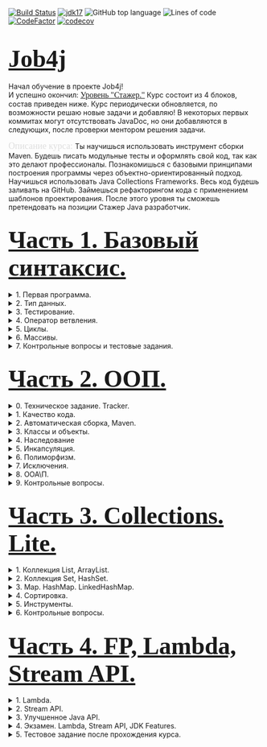 [![Build Status](https://travis-ci.com/IuriyG/job4j.svg?branch=master)](https://travis-ci.org/IuriyG/job4j)
[![jdk17](https://img.shields.io/badge/JDK-17-blue.svg)](http://jdk.java.net/17/)
![GitHub top language](https://img.shields.io/github/languages/top/IuriyG/job4j)
![Lines of code](https://img.shields.io/tokei/lines/github/IUriyg/job4j)
[![CodeFactor](https://www.codefactor.io/repository/github/iuriyg/codewars/badge)](https://www.codefactor.io/repository/github/iuriyg/job4j)
[![codecov](https://codecov.io/gh/IuriyG/job4j/branch/master/graph/badge.svg)](https://codecov.io/gh/IuriyG/job4j)

# <font size="10" color="#03A9F4" face="Comic sans MS">[Job4j](https://job4j.ru "Обучение и трудоустройство Java-программистов от Junior до Senior.")</font>

Начал обучение в проекте Job4j!  
И успешно окончил: <font size="3" color="#03A9F4" face="Comic sans MS">[Уровень "Стажер."](https://job4j.ru/courses/java_with_zero_to_job.html "Уровень <Стажер>")</font>
Курс состоит из 4 блоков, состав приведен ниже.
Курс периодически обновляется, по возможности решаю новые задачи и добавляю! В некоторых первых коммитах могут отсутствовать JavaDoc, но они добавляются в следующих, после проверки ментором решения задачи.  

<font size = "4" color = "#DEDEDE" face = "Comic sans MS">Описание курса: </font>
Ты научишься использовать инструмент сборки Maven. Будешь писать модульные тесты и оформлять свой код, 
так как это делают профессионалы. Познакомишься с базовыми принципами построения программы через 
объектно-ориентированный подход. Научишься использовать Java Collections Frameworks. 
Весь код будешь заливать на GitHub. Займешься рефакторингом кода с применением шаблонов проектирования. 
После этого уровня ты сможешь претендовать на позиции Стажер Java разработчик.

## <font size="8" color="#03A9F4" face="Comic sans MS">[Часть 1. Базовый синтаксис.](https://github.com/IuriyG/job4j/tree/master/chapter_001/src/main/java/ru/job4j) </font>

  <details><summary>1. Первая программа.</summary>

* JDK.
* IDEA.
* MSysGit. Установить и настроить.
* [GitHub. Регистрация.](https://github.com/IuriyG/job4j_elementary)
* Генерация публичного и закрытого ключа для github.
* Импорт проекта в IDEA.
* Создание репозитория и привязка к исходному коду.
* [Загрузка файлов на github.](https://github.com/IuriyG/job4j_elementary/blob/master/src/ru/job4j/Echo.java)
* [Фиксация изменений на github.](https://github.com/IuriyG/job4j_elementary/commit/94b8ddc702b079b0b7687626d9bc364a456204a3)
* Кто такой - CI Бот?
* [Разбор первой программы.](https://github.com/IuriyG/job4j/blob/master/chapter_001/src/main/java/Multiple.java)
* Заголовок в файле java.
* Процесс компиляции и запуска Java программы.
* Checkstyle.

  </details>

 <details><summary>2. Тип данных.</summary>

* Что такое переменная.
* Определите тип данных для переменных.
* Переменные.
* Арифметические операции.
* Переназначение переменной.
* Методы.
* [Аргументы.](https://github.com/IuriyG/job4j/blob/df61cdf30eb3ce430d15c4b6658d38a9c0aedac7/chapter_001/src/main/java/ru/job4j/calculator/ArgMethod.java)
* Результат работы метода.
* [Конвертер валюты.](https://github.com/IuriyG/job4j/blob/master/chapter_001/src/main/java/ru/job4j/converter/Converter.java)
* [Идеальный вес.](https://github.com/IuriyG/job4j/blob/master/chapter_001/src/main/java/ru/job4j/calculator/Fit.java)
* [Расстояние между точками в системе координат.](https://github.com/IuriyG/job4j/blob/master/chapter_001/src/main/java/ru/job4j/condition/Point.java)
* [Стороны прямоугольника.](https://github.com/IuriyG/job4j/blob/master/chapter_001/src/main/java/ru/job4j/condition/SqArea.java)
* [Площадь треугольника.](https://github.com/IuriyG/job4j/blob/master/chapter_001/src/main/java/ru/job4j/condition/TrgArea.java)
* [String.](https://github.com/IuriyG/job4j/blob/b4b6e6c3fe3da680feb7254db157c3ec6443ee7a/chapter_001/src/main/java/ru/job4j/condition/Greeting.java)
* Преобразование примитивных типов.

</details>

<details><summary>3. Тестирование.</summary>

* [Что такое тестирование.](https://github.com/IuriyG/job4j/blob/master/chapter_001/src/main/java/ru/job4j/converter/Converter.java)
* [Модульные тесты.](https://github.com/IuriyG/job4j/blob/master/chapter_001/src/test/java/ru/job4j/converter/ConverterTest.java)
* [Что такое import.](https://github.com/IuriyG/job4j/commit/20e5b5735a2ec22fa120992b694ec805b2d67903)
* [Входные данные в тесте.](https://github.com/IuriyG/job4j/commit/360664ec1c6350104d93b524f5ba11d8ad16b84b)
* [Тесты для задачи "идеальный вес".](https://github.com/IuriyG/job4j/blob/master/chapter_001/src/test/java/ru/job4j/calculator/FitTest.java)
* [Тесты для расстояния между точками.](https://github.com/IuriyG/job4j/blob/master/chapter_001/src/test/java/ru/job4j/condition/PointTest.java)
* [Тесты для стороны прямоугольника.](https://github.com/IuriyG/job4j/blob/master/chapter_001/src/test/java/ru/job4j/condition/SqAreaTest.java)
* Аннотация @Test

</details>

<details><summary>4. Оператор ветвления.</summary>

* [Операции сравнения.](https://github.com/IuriyG/job4j/commit/63ffc3c4ffbd076f2e7627e1a13c2a0eff576857)
* Операторы ветвлений.
* [Оператор if с блоком else](https://github.com/IuriyG/job4j/commit/8e5227d637137af0437d4040025f7ed3bc05804c)
* [Операторы сравнения в String.](https://github.com/IuriyG/job4j/commit/0cc1d592985f55e2e4f458a4638c82a66079664c)
* [Глупый бот](https://github.com/IuriyG/job4j/blob/master/chapter_001/src/main/java/ru/job4j/condition/DummyBot.java)
* Блок-схемы.
* Псевдокод.
* [Тернарное сравнение.](https://github.com/IuriyG/job4j/commit/d3e7f8c1b9241ee5b8489f5082482d9f0bd3af42)
* Булева логика.
* [Оператор &&](https://github.com/IuriyG/job4j/commit/041ae46c8247d968435badd97872b1ad9376ac64)
* [Оператор ||](https://github.com/IuriyG/job4j/commit/db350c616de03624be02040dafa8caa1839fff8b)
* [Логическое отрицание!](https://github.com/IuriyG/job4j/commit/4a07287e93dde6c0a9d594b8613d7ac5dba91bb1)
* [if c return.](https://github.com/IuriyG/job4j/commit/276bc4ba6ef721cc55200178aa654c28d435adbc)
* [Множественное логическое выражение И](https://github.com/IuriyG/job4j/commit/4c7ed006a563cfdad0589bf3d9bf64cdd1a451ce)
* [Math.abs](https://github.com/IuriyG/job4j/blob/dd1983b874b0ab6966c90c94dd7a07ab8bbbe4a1/chapter_001/src/main/java/ru/job4j/condition/ChessBoard.java)
* Вложенный оператор if else. Запутанный код
* [Отладка программы в IDEA.](https://github.com/IuriyG/job4j/commit/187733e95bb10eec59d20fde69cc0f413cc298ac)
* [Switch.](https://github.com/IuriyG/job4j/commit/1020789372e19b29e75e21fadf6ec207270b74ed)
* [Switch - matcher.](https://github.com/IuriyG/job4j/commit/e6dc3798a4e63a8d96735e25257934d2bcb0eb93)

</details>

<details><summary>5. Циклы.</summary>

* Цикл for. Определение.
* [Сумма чисел.](https://github.com/IuriyG/job4j/commit/4aa96600313f470d1a1844148f47162d03a17142)
* Вечный цикл for.
* [Подсчет суммы чётных чисел в диапазоне](https://github.com/IuriyG/job4j/blob/master/chapter_001/src/main/java/ru/job4j/loop/Counter.java)
* [Создать программу, вычисляющую факториал.](https://github.com/IuriyG/job4j/commit/bd4b5d1c57c6b4eee962dea0d04550f700b2c819)
* [Построить шахматную доску в псевдографике.](https://github.com/IuriyG/job4j/commit/a5201b9441d691e5e8f28bef3367fc2b0c79a89e)
* [Протеиновая диета](https://github.com/IuriyG/job4j/commit/f30d371b75e88de6aedb50a4166eb614fe429f5d)
* [Простое число](https://github.com/IuriyG/job4j/commit/6be8d02c9ea25ff853d76520e7c01bd3fef7d1f1)
* [Простые числа](https://github.com/IuriyG/job4j/blob/master/chapter_001/src/main/java/ru/job4j/loop/PrimeNumber.java)
* [Ипотека](https://github.com/IuriyG/job4j/commit/3f2c5d9f630575790fbc8a2f403a9a7a61b15f6e)
* Именование классов и переменных
* [Крест в псевдографике.](https://github.com/IuriyG/job4j/commit/49ad9c502b2a9d450ef5fa015d4332a39341dc9a)
* [Генерация конструкций в IDEA](https://github.com/IuriyG/job4j/commit/905e47d661ed1ba4fa26f7421f6c20965bda78c6)

</details>

<details><summary>6. Массивы.</summary>

* Объявление массива.
* [Размер массива.](https://github.com/IuriyG/job4j/commit/58885f67ed29c3e19dfe9c8d3fe160b8ac3aa7b0)
* [Заполнение массива.](https://github.com/IuriyG/job4j/commit/1a43b1504b2c5327b17d015f964ed0c1091a3fe4)
* [Массивы и цикл for.](https://github.com/IuriyG/job4j/commit/57d4c1df032bbf913440742eb7f88df29043a0dd)
* [Массивы и цикл for-each.](https://github.com/IuriyG/job4j/commit/57d4c1df032bbf913440742eb7f88df29043a0dd)
* [Заполнить массив степенями чисел.](https://github.com/IuriyG/job4j/commit/71d93de7f8ed1c62c95dede382618f67be2a9a45)
* [Массивы в тестах.](https://github.com/IuriyG/job4j/commit/71d93de7f8ed1c62c95dede382618f67be2a9a45)
* [Классический поиск перебором.](https://github.com/IuriyG/job4j/commit/f7407f300b1677c0a0337798d4c4650db74fff25)
* Упорядочить массив.
* [Выход за границу массива.](https://github.com/IuriyG/job4j/commit/0e322405cbc8aa593e418aeb202a57b2ce4fb315)
* [Переставить элементы массива.](https://github.com/IuriyG/job4j/commit/10b7657f20b58a37d3231fdbca6cc725e8fd8291)
* [Перевернуть массив.](https://github.com/IuriyG/job4j/commit/5f1e199a22ec2a991d0811d60b1437eeba4cc30d)
* [Массив заполнен true или false.](https://github.com/IuriyG/job4j/blob/4e7b11489354b53d6b24c251f6b85149f771d327/chapter_001/src/main/java/ru/job4j/array/Check.java)
* [Слово начинается с ...](https://github.com/IuriyG/job4j/commit/5c3d69f24347c01f0ac6462de16b14744d51decd)
* [Сравнить последние элементы двух массивов.](https://github.com/IuriyG/job4j/blob/3bf4b2f2abbdc516d96072636debdad1c3466e93/chapter_001/src/main/java/ru/job4j/array/EqLast.java)
* [Обход массива с последнего элемента.](https://github.com/IuriyG/job4j/blob/329baf3a6797b85939f0a97bfc30a9a67f4be4b3/chapter_001/src/main/java/ru/job4j/array/PrintEvenElements.java)
* [Слово заканчивается на ...](https://github.com/IuriyG/job4j/commit/1df84e70256507547877afa1f40821a9db5d0b42)
* [Поиск индекса в диапазоне.](https://github.com/IuriyG/job4j/commit/6ecb9b069fe3e20e1c8f6b397b0c3444b3d3709d)
* [Поиск минимального числа в массиве.](https://github.com/IuriyG/job4j/commit/d8eb240dd4e22c9e22588ceb497ed54be81b1041)
* [Поиск минимума в диапазоне.](https://github.com/IuriyG/job4j/commit/399e5f27e725b3ce7c39842140d73de2532a5dc9)
* [Сортировка выборкой.](https://github.com/IuriyG/job4j/commit/6a2d890546b488982461db3606f8e75fbaf39c55)
* [Двумерный массив.](https://github.com/IuriyG/job4j/commit/a38a8233f3448027d8bb64fb8815e7f377a18fbb)
* [Размер элемента двухмерного массива.](https://github.com/IuriyG/job4j/commit/235e3574014dbd65421e23754c5aa6de189075b2)
* [Двухмерный массив. Циклы.](https://github.com/IuriyG/job4j/commit/b77c3f6138e97886910ce292a3e1add33d05097e)
* [Двухмерный массив. If.](https://github.com/IuriyG/job4j/commit/fe9d3d772ec54ad884f06c943573d04d764bcc07)
* [Двухмерный массив. Таблица умножения.](https://github.com/IuriyG/job4j/commit/a5d8f1219dd25198d09d44d96e773cdd7ee093ae)
* [Моно-строка в матрице.](https://github.com/IuriyG/job4j/commit/bf836ddca012ccb4e316e381dda75c3754b043b3)
* [Моно-столбец в матрице.](https://github.com/IuriyG/job4j/commit/bf836ddca012ccb4e316e381dda75c3754b043b3)
* [Массив из диагонали матрицы.](https://github.com/IuriyG/job4j/commit/49419dd0e134e88985059c00bc233592ff3651a5)
* [Выигрышные комбинации в сокобан.](https://github.com/IuriyG/job4j/commit/bf836ddca012ccb4e316e381dda75c3754b043b3)
* [Дефрагментация массива.](https://github.com/IuriyG/job4j/commit/d30a78cb6d3992af065b7314548c66e247b6998a)
* [Жадный алгоритм. Сдача в кофе машине.](https://github.com/IuriyG/job4j/commit/9aa8f11c61c8f5220d02329b524d67b2036128b1)
* [String - это массив](https://github.com/IuriyG/job4j/blob/a3819fb65e5f7ebd60eafc61b2c0eb903bbb318c/chapter_001/src/main/java/ru/job4j/array/JavaNameValidator.java)
*  Горячие клавиши IDEA 

</details>

<details><summary>7. Контрольные вопросы и тестовые задания.</summary>

* <details><summary>Сдача теории.</summary>

      Вопросы. 
        1. Что такое виртуальная машина?
        2. К какому типу языка программирования относится Java?
        3. Из каких компонентов состоит Java (JDK, JRE, JVM)?
        4. Для чего используется JDK?
        5. Для чего используется JRE? 
        6. Для чего используется VM?
        7. Расскажите про примитивные типы.
        8. Опишите шаги для компиляции и запуска приложения в консоли (javac java).
        9. Что такое "оператор условия"?
        10. Какие типы операторов условия существуют?
        11. Расскажите про булевы операции || &&?  Расскажите элементы таблицы истинности?
        12. Что такое тернарное условие?
        13. Что такое циклы и для чего они используются?
        14. Для чего используется цикл for?
        15. Для чего используется цикл foreach?
        16. Для чего используется цикл while?
        17. Для чего используется цикл do while?
        18. Что такое массив?
        19. Как создать массив?
        20. Как присвоить значение ячейке массива?
        21. Как можно пройти по всем элементам массива?
        22. Как можно найти элемент в массиве?
        23. Что будет, если записывать элемент по индексу -1?
        24. Как удалить ячейку в массиве?
        25. Как отредактировать ячейку в массиве?

* [Тестовое задание: сокобан.](https://github.com/IuriyG/games_oop_javafx/commit/372d19328e6dab204c496ff8c4871197c3c1fc35)
* [Тестовое задание: объединить два массива.](https://github.com/IuriyG/job4j/commit/d9b0b7fc2b4ae21c9a59ac181ad2b4593cad70ab)

</details>
  </details>

## <font size="8" color="#03A9F4" face="Comic sans MS">[Часть 2. ООП.](https://github.com/IuriyG/job4j/tree/master/chapter_002/src/test/java/ru/job4j) </font>

<details><summary>0. Техническое задание. Tracker.</summary>

* Техническое задание - проект Tracker.
* [Репозиторий под проект Tracker.](https://github.com/IuriyG/job4j_tracker)

 </details>

<details><summary>1. Качество кода.</summary>

* Чтение кода и базовые ошибки.

</details>

<details><summary>2. Автоматическая сборка, Maven.</summary>

* Запуск Maven. Фаза test.
* Структура Maven проекта.
* Подключение библиотек.
* [Checkstyle с Maven.](https://github.com/IuriyG/job4j/blob/94240f82bd0c55d5887edc8e915b1c5664a0a6ba/pom.xml#L96)

</details>

<details><summary>3. Классы и объекты.</summary>

* Теория.
* [Создание объекта.](https://github.com/IuriyG/job4j/commit/6a566332f0d82436a45604b60b3d4e08d0d210df)
* [Вызов метода объекта.](https://github.com/IuriyG/job4j/commit/3c3e4356324ffaaab335dbe30b1554eb6e16b41b)
* [Вызов метода с аргументами.](https://github.com/IuriyG/job4j/commit/50142df85b1dc9d8e492584f74cf77404806b953)
* [Вызов метод с возвращаемым типом.](https://github.com/IuriyG/job4j/commit/4dd833800929161605a31cb95f2583b1b95aeab5)
* [Поля объекта.](https://github.com/IuriyG/job4j/commit/53cefe5ce0cf091cf272053e86f84c8c95e95778)
* [Взаимодействие объектов.](https://github.com/IuriyG/job4j/commit/b3a94d98fa8fb559963b03b45fa20c43fbf0f54f)
* Конструктор.
* [Состояние объекта.](https://github.com/IuriyG/job4j/blob/5c66331cc40ae5df2913e2dfb4a5ebd200cbe0a5/chapter_001/src/main/java/ru/job4j/oop/Battery.java)
* [Статические и не статические методы.](https://github.com/IuriyG/job4j/commit/17ef71a54d0bfb28c495b2f98a161dbd34860a1b)
* [Рефакторинг — Расстояние между точками.](https://github.com/IuriyG/job4j/commit/d5bc899704626bff425571d228400be4ec7c504d)
* [Рефакторинг — Площадь треугольника.](https://github.com/IuriyG/job4j/commit/5857774651d6ae2fd456a8649b1598f982b0ab28)
* [Перегрузить метод max для трех чисел.](https://github.com/IuriyG/job4j/commit/66c272bebd29e874c83670169a7ef701ffeeaedc)
* [Расстояние между точками в трехмерном пространстве.](https://github.com/IuriyG/job4j/commit/6f3e96c24e7fb61a673ff0d23fd25d3f4226cd81)
* Локальные переменные и поля.
* Зона видимости переменных.

</details>

<details><summary>4. Наследование</summary>

* Что такое наследование.
* [Перегрузка конструктора.](https://github.com/IuriyG/job4j/commit/9fc99486238eb9f541e40d050681b54fede19231)
* [Вызов конструктора родителя super(...)](https://github.com/IuriyG/job4j/commit/a94d74493931f67c96e3f6644cb375ca2e419256)
* [Переопределение.](https://github.com/IuriyG/job4j/commit/779e88a94d371bf7489bb09fff635b75e7039dbc)
* [Сокрытие метода.](https://github.com/IuriyG/job4j/commit/54ba53af76f7e90a6741e4547a1c4003d31aea78)
* [Вызов переопределенного метода родителя - super.method ...](https://github.com/IuriyG/job4j/commit/4bebbd482be06c2f7f943738f6f8180c51c48889)
* [Аннотация @Override.](https://github.com/IuriyG/job4j/commit/603496b9b6e260769c1fece04c1dafaec6f8344c)
* [Date. Отображение даты.](https://github.com/IuriyG/job4j/commit/fd1805d7ed1143117ebcfb1676a02bbd1d2c4ee5)

</details>

<details><summary>5. Инкапсуляция.</summary>

* [Что такое инкапсуляция.](https://github.com/IuriyG/job4j/blob/1e40893ad747eebd28285183e68ea189216eaa68/chapter_001/src/main/java/ru/job4j/encapsulation/Config.java)
* [Модель данных.](https://github.com/IuriyG/job4j/blob/bb67f2686ce1ecf2335f8fa18870a4a96c8ec023/chapter_001/src/main/java/ru/job4j/pojo/College.java)
* [Массивы и модели.](https://github.com/IuriyG/job4j/commit/50f9639ea30eac74be4399b806ee99139d4d37ab)
* Массив с пустыми ячейками.
* [Удаление моделей из массива.](https://github.com/IuriyG/job4j/commit/844e4402b626e0f1192ec143eebd8a4d2e528846)
* Сравнение моделей. Метод equals.
* [Tracker - хранилище.](https://github.com/IuriyG/job4j/commit/c7bf953bbff74de6fe6fe4dd37852f3916ffef4f)
* Метод замены заявки. Tracker.replace.
* Метод удаления заявки Tracker.delete.
* Что такое валидация?
* toString.

</details>

<details><summary>6. Полиморфизм.</summary>

* Что такое полиморфизм.
* [Чтение из консоли. Класс Scanner.](https://github.com/IuriyG/job4j/commit/992aa46d340253e54b222a148949a4d6628fbbbd)
* [Scanner и чтение числа из консоли.](https://github.com/IuriyG/job4j/blob/a5fb220413b34d797b6c3b1a9a07b2f2a9cdd933/chapter_001/src/main/java/ru/job4j/io/Matches.java)
* [Реализация класса StartUI.](https://github.com/IuriyG/job4j/commit/2b5885300f07f255176e6472289b9986b9da5230)
* Реализация класса StartUI. Вывод меню.
* Реализация класса StartUI. Добавление заявки.
* Реализация класса StartUI. Вывод всех заявок.
* Реализация класса StartUI. Изменение заявки.
* Реализация класса StartUI. Удаление заявки.
* Реализация класса StartUI. Вывод заявки по id.
* Реализация класса StartUI. Вывод заявок по имени.
* [Интерфейс Input.](https://github.com/IuriyG/job4j/blob/1d85898e9b/chapter_001/src/main/java/ru/job4j/poly/Bus.java)
* [Приведение типов. Повышение типа и понижение типа.](https://github.com/IuriyG/job4j/commit/b476be5fe00441e9d04a7e24e33b2c950598cbbc)
* [Зачем нужно приведение типов.](https://github.com/IuriyG/job4j/commit/b08d47800fd0ce7129459481dc295ab0fe237af6)
* Зависимости классов.
* [Разрыв зависимости StartUI от Scanner.](https://github.com/IuriyG/job4j/commit/64ca3f4587a234971740fe74aae699c24b241129)
* [Статические методы.](https://github.com/IuriyG/job4j/commit/4e9094bc89f02bd0d1ba5791d9715ece20ffc5b5)
* [Input и полиморфизм.](https://github.com/IuriyG/job4j/commit/f844f67043781cc4cf2b10ad40abc073d5520959)
* [Тестирование. Подготовка данных.](https://github.com/IuriyG/job4j/commit/ef42fe4319c9bc8c353026f8b8096fa86b95c509)
* [Создания Manifest для проекта Tracker.](https://github.com/IuriyG/job4j/commit/16748e777f515be00751bea94122b2f6c7dcf70c)
* [Шаблон проектирования — Стратегия.](https://github.com/IuriyG/job4j/commit/84fc927ebbdfc6924cc4e6e6a13d38ab12b0a358)
* [Реализация меню за счет шаблона стратегия.](https://github.com/IuriyG/job4j/commit/5724cbf36cc3e7c0156dfc2161151541f7b5ed73)
* [Написать тесты на StartUI.](https://github.com/IuriyG/job4j/commit/1cee9d13ddd5d60f949c7270d46189afa089ec6c)
* [Зависимость от System.out.](https://github.com/IuriyG/job4j/commit/e877671ad9a7999903961ba6c8a1ce2a43555bb9)
* [Рефакторинг теста @Before @After.](https://github.com/IuriyG/job4j/commit/e877671ad9a7999903961ba6c8a1ce2a43555bb9)
* [Тесты вывода на консоль в StartUI.](https://github.com/IuriyG/job4j/commit/8ea012a1855f3467c2498fc4e24af24be5a24cb1)

</details>

<details><summary>7. Исключения.</summary>

* [Что такое исключение.](https://github.com/IuriyG/job4j/commit/7bf6794e1c7de2002d0119bdb7d2d4a29ea2406a)
* [java.lang.NullPointerException.](https://github.com/IuriyG/job4j/commit/6d83114382c1c98013a940cb917d96067e1c6299)
* [Кидаем исключение - throw new RuntimeException](https://github.com/IuriyG/job4j/commit/1508fdf97690f58c24f09b8deac65a71f23d61c7)
* [Тестирование исключений с junit.](https://github.com/IuriyG/job4j/commit/b4f1f79f957c93a5b1b67f270dfbf453520af5e8)
* [Пользовательские исключения.](https://github.com/IuriyG/job4j/commit/f3de1f991ef5c46be364cb6f0708c981f4d546f6)
* [Иерархия исключений и множественный catch.](https://github.com/IuriyG/job4j/commit/69a0908ada62d129d3825ec155e3f038782bcf85)
* [Error - исключения, связанные с работой виртуальной машины.](https://github.com/IuriyG/job4j/commit/7ad38ceb37a44754c382341ade4e4968f8a1563d)
* [Обеспечить бесперебойную работу приложения Tracker.](https://github.com/IuriyG/job4j/commit/79d9e9f48e5a7f265bab96d4601bbdbaca62d668)
* [Тесты на StartUI.](https://github.com/IuriyG/job4j/blob/79d9e9f48e5a7f265bab96d4601bbdbaca62d668/chapter_002/src/test/java/ru/job4j/tracker/StartUITest.java)
* [Рефакторинг — Шаблон Декоратор для валидатора.](https://github.com/IuriyG/job4j/commit/90c056949c23e0d00597c0ee98730db96ccb6c07)
* [Тест на ValidateInput.](https://github.com/IuriyG/job4j/blob/9851a28757/chapter_002/src/test/java/ru/job4j/tracker/ValidateInputTest.java)
* [Замена if-else-throw на if-throw.](https://github.com/IuriyG/job4j/commit/33ebd679aea79b40c785708ed4e35b1d53023aca)
* [Принципы раннего возврата и охранных выражений](https://github.com/IuriyG/job4j/commit/c00d4b8b556958e2a36c2bfb1c72f5fea4a0170b)

</details>

<details><summary>8. ООА\П.</summary>

* Что такое ООА\П?
* [Singleton.](https://github.com/IuriyG/job4j/commit/90dcc8b9756fcb55781aef9b5bbc627a2bc6446e)
* Шаблон фабричный метод.
* [final.](https://github.com/IuriyG/job4j/commit/72ee09857833ab99461c0fab9bcd68b1a1d83839)

</details>

<details><summary>9. Контрольные вопросы.</summary>

* <details><summary>Экзамен. ООП.</summary>

      Вопросы.
        1. Что такое ООП?        
        2. Базовые концепции ООП?
        3. Укажите из каких элементов состоит класс.
        4. Что такое конструктор?
        5. Можно ли наследовать конструктор?
        6. Что такое перегрузка конструктора?
        7. Что такое статический метод?
        8. Что такое не статический метод?
        9. Для чего используется ключевое слово this?
        10. Какой класс является базовый родительным классов для всех классов?
        11. Что такое наследование? Приведите примеры из реальной жизни.
        12. Опишите процесс создания нового объекта.
        13. Как вызвать метод из родительского класса?
        14. Что такое переопределение метода?
        15. Можно ли переопределить статический метод?
        16. Что такое виртуальная функция и используются ли они в Java?
        17. Что такое перегрузка метода?
        18. Можно ли изменить тип возвращаемых данных при перегрузке метода?
        19. Что такое множественное наследование? Как его можно реализовать в Java.
        20. Что такое полиморфизм? Приведите примеры из реальной жизни.
        21. Что такое инкапсуляция?
        22. Как реализована инкапсуляция в Java? 
        23. Можно ли применить модификаторы доступ к конструкторам?
        24. Что такое интерфейс?
        25. Какие типы исключительных ситуаций бывают?
        26. Назовите основные методы класса Object?
        27. Что такое шаблоны проектирования?
        28. Объясните шаблон - декоратор.
        29. Объясните шаблон - стратегия.

* [Каркас шахматной доски.](https://github.com/IuriyG/games_oop_javafx/commit/650566718eec5f27b099292b417a82ac7751e26c)
</details>
</details>

## <font size="8" color="#03A9F4" face="Comic sans MS">[Часть 3. Collections. Lite.](https://github.com/IuriyG/job4j/tree/master/chapter_003/src/main/java/ru/job4j) </font>

<details><summary>1. Коллекция List, ArrayList.</summary>

* Интерфейс Collection.
* [Коллекции, ArrayList, List, Обобщения.](https://github.com/IuriyG/job4j/commit/b156c0553f7a87522e99fab0272eed50764da1c9)
* [Телефонный справочник на базе ArrayList.](https://github.com/IuriyG/job4j/commit/baec4bd40b89b940fb85f0cddc9e28c394d37872)
* [Очередь с приоритетом на LinkedList.](https://github.com/IuriyG/job4j/commit/ba134f8c663aa1450d6497fc8b40e2ea41653993)
* [ Конвертация ArrayList в двухмерный массив.](https://github.com/IuriyG/job4j/commit/0fa9c98a393cce2cac53fe4f68eb951eeb604b97)
* [Конвертация двумерного массива в ArrayList.](https://github.com/IuriyG/job4j/commit/5c9b3be314dbc1327f508bf3b7dbbca824b5a404)
* [Конвертация листа массивов в один лист Integer.](https://github.com/IuriyG/job4j/commit/7ac5744e81874fd2da6ab775d5d703eaca5e002c)
* [Изменить программу Tracker из 2-го модуля.](https://github.com/IuriyG/job4j/commit/145684edcb55b3303270de62f297c58c64916015)

</details>

<details><summary>2. Коллекция Set, HashSet.</summary>

* [Set, HashSet, Iterator.](https://github.com/IuriyG/job4j/commit/7a2192554a3e86d00e1abeee6dccbcb4ca637a14)
* [Уникальные задачи.](https://github.com/IuriyG/job4j/commit/8beb21c9c02138c257d97982398d0363dddabfb9)
* [Идентичные тексты.](https://github.com/IuriyG/job4j/commit/9229286d94300a61919c6e3c7db3c2aac78927be)
* [Модели данных и HashSet.](https://github.com/IuriyG/job4j/commit/7a3d25c9f6fa830ebf22fd2dc8f343a88cff80ed)

</details>

<details><summary>3. Map. HashMap. LinkedHashMap.</summary>

* [Map, HashMap.](https://github.com/IuriyG/job4j/commit/dc4ed768ada2a384b373ad162f8f4a1f8968535a)
* [Паспорт и жители.](https://github.com/IuriyG/job4j/commit/1f020fce49efa24efee4d3f51d35bf8b84af8cec)
* [Преобразования List в Map.](https://github.com/IuriyG/job4j/commit/f92c535809b4822eb49b4480f57fab1e2cc9b9e1)
* [Банковские переводы.](https://github.com/IuriyG/job4j/commit/0fa1d13f16cdb422ad3292d4253b40013d79a035)
* [Аттестация](https://github.com/IuriyG/job4j/blob/944257fa4e3941faf9bef1160eb8873d731afe3d/chapter_003/src/main/java/ru/job4j/map/AnalyzeByMap.java)

</details>

<details> <summary>4. Сортировка.</summary>

* [Сортировка.](https://github.com/IuriyG/job4j/commit/6aab12aa3314d149287b588f8750fa1aaecbea04)
* [Организовать сортировку User.](https://github.com/IuriyG/job4j/commit/84b1faf4c355683a4e0c044aec9d97e0140855f5)
* [Комбинированный компаратор.](https://github.com/IuriyG/job4j/commit/464b72b4ff59ab140d195c1d93c641b6c9555e14)
* [Компаратор для строк.](https://github.com/IuriyG/job4j/commit/ccbd973c0b7e07a771bee830c2d58587280b6346)
* [Сортировка номера.](https://github.com/IuriyG/job4j/commit/b605b190fa209011396122f7fba9e2cf5b096721)

</details>

<details> <summary>5. Инструменты.</summary>

* JaCoCo. Процент покрытия тестами.
* [Travis CI.](https://github.com/IuriyG/job4j/commit/774580d0f879bbc782a23da2db83d964fdf09145)
* [Что такое JavaDoc.](https://github.com/IuriyG/job4j/commit/a0e8f6d038ecff9538e634f67c93783767e19dd1)
* [Генерация документации по JavaDoc.](https://github.com/IuriyG/job4j/commit/81e9d2bf0569ee369e08a7811d9c917b7efcf34e)

</details>

<details> <summary>6. Контрольные вопросы.</summary>

* <details><summary>Экзамен. Коллекции.</summary>

      Вопросы.
        1. Что такое "коллекция". 
        1.1  Перечислите основные методы из интерфейса java.util.Collection.
        2. Назовите преимущества использования коллекций.
        3. Какие данные могут хранить коллекции?
        4. Какие есть типы коллекций? Как они характеризуются?
        5. Назовите основные реализации List, Set, Map.
        6. В чём отличие ArrayList от LinkedList?
        7. В чём отличие HashSet от TreeSet?
        8. В чём отличие Set от Map?
        9. Как задается порядок следования объектов в коллекции, как отсортировать коллекцию?
        10. Чем отличается Comparable от Comparator?
        11. Что такое сортировка по принципу Natural Order?
        12. Что такое equals и hashcode?
        13. Какие есть способы перебора всех элементов List?
        14. Как реализован цикл foreach?
        15. В чем разница между Iterator и Iterable?
        16. Как происходит удаление элементов из ArrayList?
        17. Как происходит удаление элементов из LinkedList?
  </details>

* [Отсортировать департаменты.](https://github.com/IuriyG/job4j/commit/488fc718ba8cbbd07902e9062e1647815d1142cd)

</details>

## <font size="8" color="#03A9F4" face="Comic sans MS">[Часть 4. FP, Lambda, Stream API.](https://github.com/IuriyG/job4j/tree/master/chapter_004/src/main/java/ru/job4j) </font>

<details><summary>1. Lambda.</summary>

* [Анонимные классы.](https://github.com/IuriyG/job4j/commit/544550bd1196e537b05d6bb1c043b5fbac8c6002)
* [Функциональный интерфейс.](https://github.com/IuriyG/job4j/commit/fb3f17e536f1f6f2b32c1c81112b2074aaf2d435)
* [Встроенные функциональные интерфейсы.](https://github.com/IuriyG/job4j/commit/d9bceef378b09dcb80ab4a3fec2631780d570c8a)
* Лямбда.
* [Лямбда блок.](https://github.com/IuriyG/job4j/commit/8169c13a204b10c851e5fab2e6399f4ca1803451)
* Ленивая загрузка.
* [Ссылки на методы.](https://github.com/IuriyG/job4j/commit/5f9081929a906e939619b038ea469da45973937f)
* [Зона видимости в лямбда-выражениях и исключения.](https://github.com/IuriyG/job4j/commit/00916e8d56b86e773d787217b997198d63166c73)
* [Подсчет функции в диапазоне.](https://github.com/IuriyG/job4j/commit/319ebd6d8addc257e38346cbf80af3f4f0cbaf37)
* [Функции высшего порядка.](https://github.com/IuriyG/job4j/commit/5dfd713be88f9bdcb926fea76e2fcfa598934ee4)
* FP - функциональное программирование.

</details>

<details><summary>2. Stream API. </summary>

* [Stream API.](https://github.com/IuriyG/job4j/commit/1215063d2200fee4658b7bf12d7f09ab695ded15)
* [Отладка лямбда в IDEA.](https://github.com/IuriyG/job4j/commit/3d88cc84097ac27660aae98f3b2f213f0a60ac46)
* [Фильтрация учеников.](https://github.com/IuriyG/job4j/commit/d9e6868ca7f4e9b6b65352a388207d906bf6c9d6)
* [Список адресов.](https://github.com/IuriyG/job4j/commit/84586b027a55c3ddfeb7db706360ae4dbe190669)
* [Уникальность элементов и сортировка.](https://github.com/IuriyG/job4j/commit/c5b0b5b9a7b44f030bfb52ad5f4dd9c3e23c9eca)
  
* <details><summary>Генерирование колоды карт. FlatMap.</summary>

  * [Перечисления мастей карт.](https://github.com/IuriyG/job4j/blob/master/chapter_004/src/main/java/ru/job4j/stream/card/Suit.java)
  * [Перечисления значений карт.](https://github.com/IuriyG/job4j/blob/6e998f49fc/chapter_004/src/main/java/ru/job4j/stream/card/Value.java)
   </details>
  
* [Преобразование List в Map.](https://github.com/IuriyG/job4j/commit/71041489b3ba82fac161e1e08252fc5ea25f45c3)
* [Преобразование матрицы чисел в список чисел.](https://github.com/IuriyG/job4j/commit/c955aca5e2ec287f3fdb78f24b5791ec321bdf45)

* <details><summary>Тестовое задание из модуля коллекции Lite переделать на Stream API.</summary>

   * [Метод findByPassport();](https://github.com/IuriyG/job4j/commit/bd4f8205e019d33a14387f7b7a119b746922ee71)
   * [Метод findByRequisite();](https://github.com/IuriyG/job4j/commit/5ab9bd60f857501a7f2c5df919ab3d36e172164c)
  </details>

* [Перенос методов в Stream API.](https://github.com/IuriyG/job4j/commit/56f1dae4b1045665b46882ff639b063681eedb07)
* [Шаблоны проектирования в Stream API.](https://github.com/IuriyG/job4j/commit/23b306cf5500455d33dcc61f2bf299e0c80b140a)

</details>

<details><summary>3. Улучшенное Java API.</summary>

* [Stream API улучшения.](https://github.com/IuriyG/job4j/commit/c36b22fac65100d277baf5b06767394d990b2e67)
* [ Метод .of.](https://github.com/IuriyG/job4j/commit/afbf9d97f4d3cd638a4febb8aab5d940921ec883)
* [Local-Variable Type Inference.](https://github.com/IuriyG/job4j/commit/5e5fa2c4257e3a2e993af74b1e931a560ee0e6e4)
* [Optional в банковских переводах.](https://github.com/IuriyG/job4j/commit/6a7a851ef7cc2e6fd40f9eeeddfebd2847e58a5e)
* [Optional в Stream API.](https://github.com/IuriyG/job4j/commit/31b49473f8252b3b04409a136bd78ad6e8d44341)
* [Collection API Улучшения.](https://github.com/IuriyG/job4j/commit/afbf9d97f4d3cd638a4febb8aab5d940921ec883)
</details>

<details><summary>4. Экзамен. Lambda, Stream API, JDK Features.</summary>

* <details><summary>Сдача теории.</summary>

      Вопросы.
        1. Что такое lambda-выражение?      
        2. Что такое функциональные интерфейсы?
        3. Перечислите функциональные интерфейсы из пакета java.util.function.
        4. Что такое функции высшего порядка?
        5. Какие функциональные интерфейсы из пакета java.util.function поддерживают функции высшего порядка?
        6. Что такое ссылки на методы?
        7. Что такое ссылки на конструкторы?
        8. Расскажите о зоне видимости переменных в lambda - выражениях?
        9. Как быть в ситуации, если внутри lambda - выражении операторы могут выкинуть исключение?
        10. Что такое Stream API?
        11. Расскажите, какой шаблон проектирования используется внутри Stream API?
        12. Перечислите конвейерные методы Stream API.
        13. Перечислите терминальные методы Stream API.
        14. Что такое ленивая загрузка?
        15. Что делает метод filter?
        16. Что делает метод map.
        17. Что делает метод flatMap?
        18. Что делает метод collect?
        19. Что делает метод reduce?
        20. Что делает метод findFirst?
        21. Возможно ли прервать выполнение потока по аналогии с break?
        22. Возможно ли пропустить элемент потока по аналогии с continue?
        23. Что такое Optional?
        24. Перечислите методы Optional?
        25. Расскажите про фабричные методы List.of, Set.of, Map.of?
        26. Для чего используется ключевое слово var?
        27. В каких случаях можно использовать var?

  </details>

* [Реализовать класс для подсчета статистики по аттестатам учеников.](https://github.com/IuriyG/job4j/commit/7cd2f583a11afe8e29fabdb38bcefcbe33a69220)

 </details>

<details><summary>5. Тестовое задание после прохождения курса.</summary>

* [EasyStream.](https://github.com/IuriyG/job4j/commit/cf76ef208621b688008f348c676145b769e68438)

</details>
